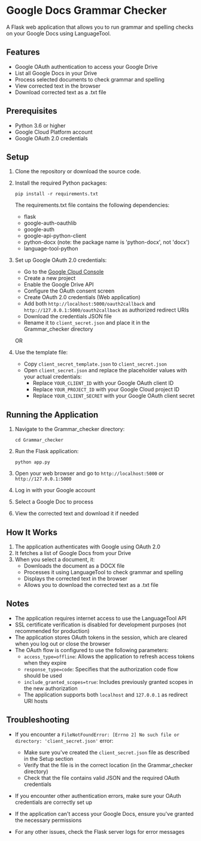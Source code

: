 # Google Docs Grammar Checker

A Flask web application that allows you to run grammar and spelling checks on your Google Docs using LanguageTool.

## Features

- Google OAuth authentication to access your Google Drive
- List all Google Docs in your Drive
- Process selected documents to check grammar and spelling
- View corrected text in the browser
- Download corrected text as a .txt file

## Prerequisites

- Python 3.6 or higher
- Google Cloud Platform account
- Google OAuth 2.0 credentials

## Setup

1. Clone the repository or download the source code.

2. Install the required Python packages:
   ```
   pip install -r requirements.txt
   ```

   The requirements.txt file contains the following dependencies:
   - flask
   - google-auth-oauthlib
   - google-auth
   - google-api-python-client
   - python-docx (note: the package name is 'python-docx', not 'docx')
   - language-tool-python

3. Set up Google OAuth 2.0 credentials:
   - Go to the [Google Cloud Console](https://console.cloud.google.com/)
   - Create a new project
   - Enable the Google Drive API
   - Configure the OAuth consent screen
   - Create OAuth 2.0 credentials (Web application)
   - Add both `http://localhost:5000/oauth2callback` and `http://127.0.0.1:5000/oauth2callback` as authorized redirect URIs
   - Download the credentials JSON file
   - Rename it to `client_secret.json` and place it in the Grammar_checker directory

   OR

4. Use the template file:
   - Copy `client_secret_template.json` to `client_secret.json`
   - Open `client_secret.json` and replace the placeholder values with your actual credentials:
     - Replace `YOUR_CLIENT_ID` with your Google OAuth client ID
     - Replace `YOUR_PROJECT_ID` with your Google Cloud project ID
     - Replace `YOUR_CLIENT_SECRET` with your Google OAuth client secret

## Running the Application

1. Navigate to the Grammar_checker directory:
   ```
   cd Grammar_checker
   ```

2. Run the Flask application:
   ```
   python app.py
   ```

3. Open your web browser and go to `http://localhost:5000` or `http://127.0.0.1:5000`

4. Log in with your Google account

5. Select a Google Doc to process

6. View the corrected text and download it if needed

## How It Works

1. The application authenticates with Google using OAuth 2.0
2. It fetches a list of Google Docs from your Drive
3. When you select a document, it:
   - Downloads the document as a DOCX file
   - Processes it using LanguageTool to check grammar and spelling
   - Displays the corrected text in the browser
   - Allows you to download the corrected text as a .txt file

## Notes

- The application requires internet access to use the LanguageTool API
- SSL certificate verification is disabled for development purposes (not recommended for production)
- The application stores OAuth tokens in the session, which are cleared when you log out or close the browser
- The OAuth flow is configured to use the following parameters:
  - `access_type=offline`: Allows the application to refresh access tokens when they expire
  - `response_type=code`: Specifies that the authorization code flow should be used
  - `include_granted_scopes=true`: Includes previously granted scopes in the new authorization
  - The application supports both `localhost` and `127.0.0.1` as redirect URI hosts

## Troubleshooting

- If you encounter a `FileNotFoundError: [Errno 2] No such file or directory: 'client_secret.json'` error:
  - Make sure you've created the `client_secret.json` file as described in the Setup section
  - Verify that the file is in the correct location (in the Grammar_checker directory)
  - Check that the file contains valid JSON and the required OAuth credentials

- If you encounter other authentication errors, make sure your OAuth credentials are correctly set up
- If the application can't access your Google Docs, ensure you've granted the necessary permissions
- For any other issues, check the Flask server logs for error messages
